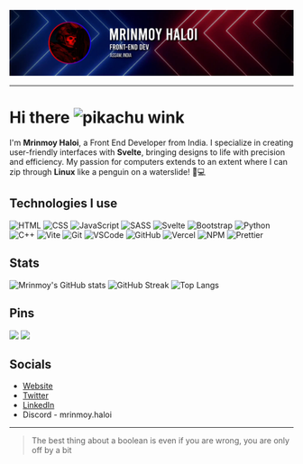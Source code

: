 ![banner](banner.jpg)

---

# Hi there ![pikachu wink](https://cdn.discordapp.com/emojis/765793273234063361.gif?size=44&quality=lossless)

I'm **Mrinmoy Haloi**, a Front End Developer from India. I specialize in creating user-friendly interfaces with **Svelte**, bringing designs to life with precision and efficiency. My passion for computers extends to an extent where I can zip through **Linux** like a penguin on a waterslide! 🐧💻

## Technologies I use

<!-- html, css, scss, js, svelte, bootstrap, python, c++, vite, git, vscode, github, vercel, npm, prettier -->

<p>
<img src="https://img.shields.io/badge/-HTML-E34F26?style=flat-square&logo=html5&logoColor=white" alt="HTML" />
<img src="https://img.shields.io/badge/-CSS-1572B6?style=flat-square&logo=css3&logoColor=white" alt="CSS" />
<img src="https://img.shields.io/badge/-JavaScript-F7DF1E?style=flat-square&logo=javascript&logoColor=black" alt="JavaScript" />
<img src="https://img.shields.io/badge/-Sass-CC6699?style=flat-square&logo=sass&logoColor=white" alt="SASS" />
<img src="https://img.shields.io/badge/-Svelte-FF3E00?style=flat-square&logo=svelte&logoColor=white" alt="Svelte" />
<img src="https://img.shields.io/badge/-Bootstrap-7952B3?style=flat-square&logo=bootstrap&logoColor=white" alt="Bootstrap" />
<img src="https://img.shields.io/badge/-Python-3776AB?style=flat-square&logo=python&logoColor=white" alt="Python" />
<img src="https://img.shields.io/badge/-C++-00599C?style=flat-square&logo=c%2B%2B&logoColor=white" alt="C++" />
<img src="https://img.shields.io/badge/-Vite-646CFF?style=flat-square&logo=vite&logoColor=white" alt="Vite" />
<img src="https://img.shields.io/badge/-Git-F05032?style=flat-square&logo=git&logoColor=white" alt="Git" />
<img src="https://img.shields.io/badge/-VSCode-007ACC?style=flat-square&logo=visual-studio-code&logoColor=white" alt="VSCode" />
<img src="https://img.shields.io/badge/-GitHub-181717?style=flat-square&logo=github&logoColor=white" alt="GitHub" />
<img src="https://img.shields.io/badge/-Vercel-000000?style=flat-square&logo=vercel&logoColor=white" alt="Vercel" />
<img src="https://img.shields.io/badge/-NPM-CB3837?style=flat-square&logo=npm&logoColor=white" alt="NPM" />
<img src="https://img.shields.io/badge/-Prettier-F7B93E?style=flat-square&logo=prettier&logoColor=white" alt="Prettier" />
</p>


## Stats

<img src="https://github-readme-stats.vercel.app/api?username=MrinmoyHaloi&show_icons=true&theme=radical&rank_icon=github" alt="Mrinmoy's GitHub stats" />

<img src="https://github-readme-streak-stats.herokuapp.com/?user=MrinmoyHaloi&theme=radical" alt="GitHub Streak" />

<img src="https://github-readme-stats.vercel.app/api/top-langs/?username=MrinmoyHaloi&layout=compact&theme=radical" alt="Top Langs" />


## Pins

<a href="https://github.com/swirllang/swirl"><img src="https://github-readme-stats.vercel.app/api/pin/?username=swirllang&repo=swirl&theme=radical&show_owner=true"></a>
<a href="https://github.com/swirllang/swirl-website"><img src="https://github-readme-stats.vercel.app/api/pin/?username=swirllang&repo=swirl-website&theme=radical&show_owner=true"></a>

## Socials

-   [Website](https://mrinmoy.is-a.dev)
-   [Twitter](https://twitter.com/_mrinmoy_haloi_)
-   [LinkedIn](https://www.linkedin.com/in/mrinmoy-haloi-9b8053290/)
-   Discord - mrinmoy.haloi

---

> The best thing about a boolean is even if you are wrong, you are only off by a bit

